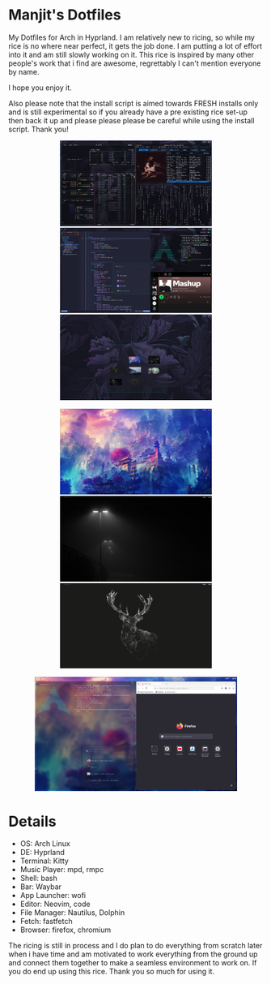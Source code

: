 # Manjit's Dotfiles

My Dotfiles for Arch in Hyprland. I am relatively new to ricing, so while my rice is no where near perfect, it gets the job done. I am putting a lot of effort into it and am still slowly working on it. This rice is inspired by many other people's work that i find are awesome, regrettably I can't mention everyone by name.

I hope you enjoy it.

Also please note that the install script is aimed towards FRESH installs only and is still experimental so if you already have a pre existing rice set-up then back it up and please please please be careful while using the install script. Thank you! 

<p align="center">
  <img src="assets/1.png" width="300" />
  <img src="assets/2.png" width="300" />
  <img src="assets/3.png" width="300" />
</p>
<p align="center">
  <img src="assets/4.png" width="300" />
  <img src="assets/5.png" width="300" />
  <img src="assets/6.png" width="300" />
</p>
<p align="center">
  <img src="assets/7.png" width="400" />
</p>


# Details

- OS: Arch Linux
- DE: Hyprland
- Terminal: Kitty
- Music Player: mpd, rmpc
- Shell: bash
- Bar: Waybar
- App Launcher: wofi
- Editor: Neovim, code
- File Manager: Nautilus, Dolphin
- Fetch: fastfetch
- Browser: firefox, chromium


The ricing is still in process and I do plan to do everything from scratch later when i have time and am motivated to work everything from the ground up and connect them together to make a seamless environment to work on. If you do end up using this rice. Thank you so much for using it.
